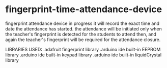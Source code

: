 # fingerprint-time-attendance-device
fingerprint attendance device in progress
it will record the exact time and date the attendance has started.
the attendance will be initiated only when the teacher's fingerprint is detected for the 
students to attend then, and again the teacher's fingerprint will be required for the 
attendance closure.

LIBRARIES USED:
.adafruit fingerprint library
.arduino ide built-in EEPROM library
.arduino ide built-in keypad library
.arduino ide built-in liquidCrystal library


